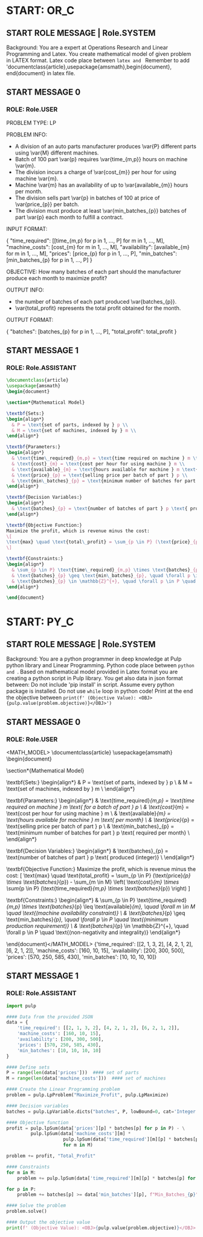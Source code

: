 # START: OR_C 
## START ROLE MESSAGE | Role.SYSTEM 
Background: You are a expert at Operations Research and Linear Programming and Latex. You create mathematical model of given problem in LATEX format. Latex code place between ```latex and ``` Remember to add 'documentclass{article},usepackage{amsmath},begin{document}, end{document} in latex file. 
## START MESSAGE 0 
### ROLE: Role.USER
<DESCRIPTION>
PROBLEM TYPE: LP

PROBLEM INFO:

- A division of an auto parts manufacturer produces \var{P} different parts using \var{M} different machines.
- Batch of 100 part \var{p} requires \var{time_{m,p}} hours on machine \var{m}.
- The division incurs a charge of \var{cost_{m}} per hour for using machine \var{m}.
- Machine \var{m} has an availability of up to \var{available_{m}} hours per month.
- The division sells part \var{p} in batches of 100 at price of \var{price_{p}} per batch.
- The division must produce at least \var{min_batches_{p}} batches of part \var{p} each month to fulfill a contract.

INPUT FORMAT: 

{
    "time_required": [[time_{m,p} for p in 1, ..., P] for m in 1, ..., M],
    "machine_costs": [cost_{m} for m in 1, ..., M],
    "availability": [available_{m} for m in 1, ..., M],
    "prices": [price_{p} for p in 1, ..., P],
    "min_batches": [min_batches_{p} for p in 1, ..., P]
}

OBJECTIVE: How many batches of each part should the manufacturer produce each month to maximize profit?

OUTPUT INFO:

- the number of batches of each part produced \var{batches_{p}}.
- \var{total_profit} represents the total profit obtained for the month.

OUTPUT FORMAT:

{
    "batches": [batches_{p} for p in 1, ..., P],
    "total_profit": total_profit
}
</DESCRIPTION>


## START MESSAGE 1 
### ROLE: Role.ASSISTANT
```latex
\documentclass{article}
\usepackage{amsmath}
\begin{document}

\section*{Mathematical Model}

\textbf{Sets:}
\begin{align*}
  & P = \text{set of parts, indexed by } p \\
  & M = \text{set of machines, indexed by } m \\
\end{align*}

\textbf{Parameters:}
\begin{align*}
  & \text{time\_required}_{m,p} = \text{time required on machine } m \text{ for a batch of part } p \\
  & \text{cost}_{m} = \text{cost per hour for using machine } m \\
  & \text{available}_{m} = \text{hours available for machine } m \text{ per month} \\
  & \text{price}_{p} = \text{selling price per batch of part } p \\
  & \text{min\_batches}_{p} = \text{minimum number of batches for part } p \text{ required per month} \\
\end{align*}

\textbf{Decision Variables:}
\begin{align*}
  & \text{batches}_{p} = \text{number of batches of part } p \text{ produced (integer)} \\
\end{align*}

\textbf{Objective Function:}
Maximize the profit, which is revenue minus the cost:
\[
\text{max} \quad \text{total\_profit} = \sum_{p \in P} (\text{price}_{p} \times \text{batches}_{p}) - \sum_{m \in M} \left( \text{cost}_{m} \times \sum_{p \in P} (\text{time\_required}_{m,p} \times \text{batches}_{p}) \right)
\]

\textbf{Constraints:}
\begin{align*}
  & \sum_{p \in P} \text{time\_required}_{m,p} \times \text{batches}_{p} \leq \text{available}_{m}, \quad \forall m \in M \quad \text{(machine availability constraint)} \\
  & \text{batches}_{p} \geq \text{min\_batches}_{p}, \quad \forall p \in P \quad \text{(minimum production requirement)} \\
  & \text{batches}_{p} \in \mathbb{Z}^{+}, \quad \forall p \in P \quad \text{(non-negativity and integrality)}
\end{align*}

\end{document}
```

# START: PY_C 
## START ROLE MESSAGE | Role.SYSTEM 
Background: You are a python programmer in deep knowledge at Pulp python library and Linear Programming. Python code place between ```python and ```. Based on mathematical model provided in Latex format you are creating a python script in Pulp library. You get also data in json format between: <DATA></DATA> Do not include 'pip install' in script. Assume every python package is installed. Do not use `while` loop in python code! Print at the end the objective between <OBJ></OBJ> `print(f' (Objective Value): <OBJ>{pulp.value(problem.objective)}</OBJ>')` 
## START MESSAGE 0 
### ROLE: Role.USER
<MATH_MODEL>
\documentclass{article}
\usepackage{amsmath}
\begin{document}

\section*{Mathematical Model}

\textbf{Sets:}
\begin{align*}
  & P = \text{set of parts, indexed by } p \\
  & M = \text{set of machines, indexed by } m \\
\end{align*}

\textbf{Parameters:}
\begin{align*}
  & \text{time\_required}_{m,p} = \text{time required on machine } m \text{ for a batch of part } p \\
  & \text{cost}_{m} = \text{cost per hour for using machine } m \\
  & \text{available}_{m} = \text{hours available for machine } m \text{ per month} \\
  & \text{price}_{p} = \text{selling price per batch of part } p \\
  & \text{min\_batches}_{p} = \text{minimum number of batches for part } p \text{ required per month} \\
\end{align*}

\textbf{Decision Variables:}
\begin{align*}
  & \text{batches}_{p} = \text{number of batches of part } p \text{ produced (integer)} \\
\end{align*}

\textbf{Objective Function:}
Maximize the profit, which is revenue minus the cost:
\[
\text{max} \quad \text{total\_profit} = \sum_{p \in P} (\text{price}_{p} \times \text{batches}_{p}) - \sum_{m \in M} \left( \text{cost}_{m} \times \sum_{p \in P} (\text{time\_required}_{m,p} \times \text{batches}_{p}) \right)
\]

\textbf{Constraints:}
\begin{align*}
  & \sum_{p \in P} \text{time\_required}_{m,p} \times \text{batches}_{p} \leq \text{available}_{m}, \quad \forall m \in M \quad \text{(machine availability constraint)} \\
  & \text{batches}_{p} \geq \text{min\_batches}_{p}, \quad \forall p \in P \quad \text{(minimum production requirement)} \\
  & \text{batches}_{p} \in \mathbb{Z}^{+}, \quad \forall p \in P \quad \text{(non-negativity and integrality)}
\end{align*}

\end{document}</MATH_MODEL>
<DATA>
{'time_required': [[2, 1, 3, 2], [4, 2, 1, 2], [6, 2, 1, 2]], 'machine_costs': [160, 10, 15], 'availability': [200, 300, 500], 'prices': [570, 250, 585, 430], 'min_batches': [10, 10, 10, 10]}</DATA>


## START MESSAGE 1 
### ROLE: Role.ASSISTANT
```python
import pulp

#### Data from the provided JSON
data = {
    'time_required': [[2, 1, 3, 2], [4, 2, 1, 2], [6, 2, 1, 2]],
    'machine_costs': [160, 10, 15],
    'availability': [200, 300, 500],
    'prices': [570, 250, 585, 430],
    'min_batches': [10, 10, 10, 10]
}

#### Define sets
P = range(len(data['prices']))  #### set of parts
M = range(len(data['machine_costs']))  #### set of machines

#### Create the Linear Programming problem
problem = pulp.LpProblem("Maximize_Profit", pulp.LpMaximize)

#### Decision variables
batches = pulp.LpVariable.dicts("batches", P, lowBound=0, cat='Integer')

#### Objective function
profit = pulp.lpSum(data['prices'][p] * batches[p] for p in P) - \
         pulp.lpSum(data['machine_costs'][m] * 
                     pulp.lpSum(data['time_required'][m][p] * batches[p] for p in P) 
                     for m in M)

problem += profit, "Total_Profit"

#### Constraints
for m in M:
    problem += pulp.lpSum(data['time_required'][m][p] * batches[p] for p in P) <= data['availability'][m], f"Machine_Availability_{m}"

for p in P:
    problem += batches[p] >= data['min_batches'][p], f"Min_Batches_{p}"

#### Solve the problem
problem.solve()

#### Output the objective value
print(f' (Objective Value): <OBJ>{pulp.value(problem.objective)}</OBJ>')
```


